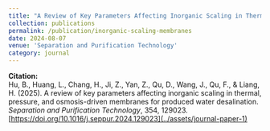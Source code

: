 ```yaml
---
title: "A Review of Key Parameters Affecting Inorganic Scaling in Thermal, Pressure, and Osmosis-Driven Membranes for Produced Water Desalination"
collection: publications
permalink: /publication/inorganic-scaling-membranes
date: 2024-08-07
venue: 'Separation and Purification Technology'
category: journal
---
```


**Citation:**  
Hu, B., Huang, L., Chang, H., Ji, Z., Yan, Z., Qu, D., Wang, J., Qu, F., & Liang, H. (2025). A review of key parameters affecting inorganic scaling in thermal, pressure, and osmosis-driven membranes for produced water desalination. *Separation and Purification Technology*, 354, 129023. [https://doi.org/10.1016/j.seppur.2024.129023](../assets/journal-paper-1)
